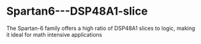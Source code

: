 # Spartan6---DSP48A1-slice
The Spartan-6 family offers a high ratio of DSP48A1 slices to logic, making it ideal for math
intensive applications
